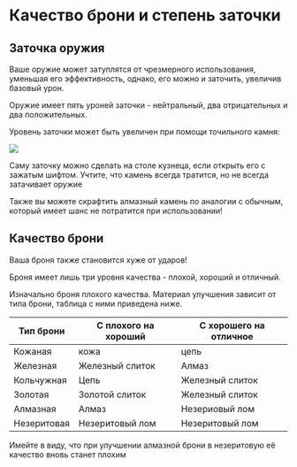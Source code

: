 # Качество брони и степень заточки

## Заточка оружия
Ваше оружие может затуплятся от чрезмерного использования, уменьшая его эффективность, однако, его можно и заточить, увеличив базовый урон.

Оружие имеет пять уроней заточки - нейтральный, два отрицательных и два положительных.

Уровень заточки может быть увеличен при помощи точильного камня:

![](https://imgur.com/HMKbyBw.png)

Саму заточку можно сделать на столе кузнеца, если открыть его с зажатым шифтом. Учтите, что камень всегда тратится, но не всегда затачивает оружие

Также вы можете скрафтить алмазный камень по аналогии с обычным, который имеет шанс не потратится при использовании!
## Качество брони
Ваша броня также становится хуже от ударов!

Броня имеет лишь три уровня качества - плохой, хороший и отличный.

Изначально броня плохого качества. Материал улучшения зависит от типа брони, таблица с ними приведена ниже.

| Тип брони | С плохого на хороший | С хорошего на отличное |
|---|---|---|
| Кожаная| кожа | цепь |
| Железная|Железный слиток|Алмаз|
| Кольчужная|Цепь|Железный слиток|
| Золотая|Золотой слиток|Железный слиток|
| Алмазная|Алмаз|Незериовый лом|
| Незеритовая|Незеритовый лом|Незеритовый лом|

Имейте в виду, что при улучшении алмазной брони в незеритовую её качество вновь станет плохим 
